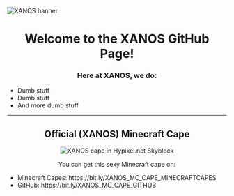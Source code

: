 ![XANOS banner](https://raw.githubusercontent.com/xano2/.github/main/profile/banner.jpg)
<h1 align="center">Welcome to the XANOS GitHub Page!</h1>
<h3 align="center">Here at XANOS, we do:</h3>

- Dumb stuff
- Dumb stuff
- And more dumb stuff

---

<h2 align="center">Official (XANOS) Minecraft Cape</h2>
<p align="center">
  <img src="https://raw.githubusercontent.com/xano2/.github/main/profile/MinecraftCape.jpg" alt="XANOS cape in Hypixel.net Skyblock"/>
</p>
<div align="center">You can get this sexy Minecraft cape on:</div> 
<ul>
  <li>Minecraft Capes: https://bit.ly/XANOS_MC_CAPE_MINECRAFTCAPES</li>
  <li>GitHub: https://bit.ly/XANOS_MC_CAPE_GITHUB</li>
